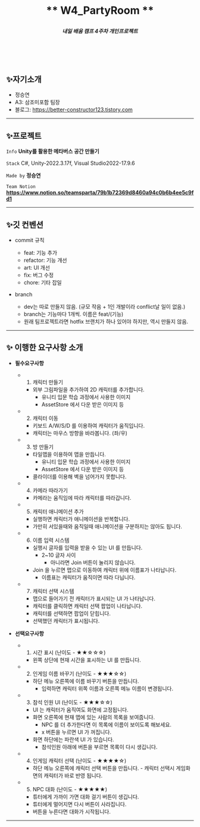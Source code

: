 <br/>
<br/>

# <p align="center"> ** W4_PartyRoom **  </p>

##### <p align="center"> <b> 내일 배움 캠프 4주차 개인프로젝트 </b>

<br/>
<br/>

<br/>

## ✨자기소개

- 정승연 
- A3: 삼조미포함 팀장
- 블로그: https://better-constructor123.tistory.com

---

## ✨프로젝트  

 `Info` **Unity를 활용한 메타버스 공간 만들기**

 `Stack` C#, Unity-2022.3.17f, Visual Studio2022-17.9.6   

 `Made by` **정승연** 
 
`Team Notion`  **https://www.notion.so/teamsparta/79b1b72369d8460a94c0b6b4ee5c9fd1** 

---

## ✨깃 컨벤션

- commit 규칙
    - feat: 기능 추가
    - refactor: 기능 개선
    - art: UI 개선
    - fix: 버그 수정
    - chore: 기타 잡일
 
- branch
    - dev는 따로 만들지 않음. (규모 작음 + 1인 개발이라 conflict날 일이 없음.)
    - branch는 기능마다 1개씩. 이름은 feat/(기능)
    - 원래 팀프로젝트라면 hotfix 브랜치가 하나 있어야 하지만, 역시 만들지 않음.

---

## ✨ 이행한 요구사항 소개

- **필수요구사항**
    - 1. 캐릭터 만들기
        - 외부 그림파일을 추가하여 2D 캐릭터를 추가합니다.
            - 유니티 입문 학습 과정에서 사용한 이미지
            - AssetStore 에서 다운 받은 이미지 등

    - 2. 캐릭터 이동
        - 키보드 A/W/S/D 를 이용하여 캐릭터가 움직입니다.
        - 캐릭터는 마우스 방향을 바라봅니다. (좌/우)
         
    - 3. 방 만들기
        - 타일맵을 이용하여 맵을 만듭니다.
            - 유니티 입문 학습 과정에서 사용한 이미지
            - AssetStore 에서 다운 받은 이미지 등
        - 콜라이더를 이용해 벽을 넘어가지 못합니다.
          
    - 4. 카메라 따라가기
        - 카메라는 움직임에 따라 캐릭터를 따라갑니다.

    - 5. 캐릭터 애니메이션 추가
        - 실행하면 캐릭터가 애니메이션을 반복합니다.
        - 가만히 서있을때와 움직일때 애니메이션을 구분하지는 않아도 됩니다.
          
    - 6. 이름 입력 시스템
        - 실행시 글자를 입력을 받을 수 있는 UI 를 만듭니다.
            - 2~10 글자 사이
                - 아니라면 Join 버튼이 눌리지 않습니다.
        - Join 을 누르면 맵으로 이동하여 캐릭터 위에 이름표가 나타납니다.
            - 이름표는 캐릭터가 움직이면 따라 다닙니다.
              
    - 7. 캐릭터 선택 시스템
       - 맵으로 들어가기 전 캐릭터가 표시되는 UI 가 나타납니다.
        - 캐릭터를 클릭하면 캐릭터 선택 팝업이 나타납니다.
        - 캐릭터를 선택하면 팝업이 닫힙니다.
        - 선택했던 캐릭터가 표시됩니다.

          
- **선택요구사항**
    - 1. 시간 표시 (난이도 - ★★☆☆☆)
      - 왼쪽 상단에 현재 시간을 표시하는 UI 를 만듭니다.
        
    - 2. 인게임 이름 바꾸기 (난이도 - ★★★☆☆)
       - 하단 메뉴 오른쪽에 이름 바꾸기 버튼을 만듭니다.
            - 입력하면 캐릭터 위쪽 이름과 오른쪽 메뉴 이름이 변경됩니다.
              
    - 3. 참석 인원 UI (난이도 - ★★★☆☆)
        - UI 는 캐릭터가 움직여도 화면에 고정됩니다.
        - 화면 오른쪽에 현재 맵에 있는 사람의 목록을 보여줍니다.
            - NPC 를 더 추가한다면 이 목록에 이름이 보이도록 해보세요.
            - x 버튼을 누르면 UI 가 꺼집니다.
        - 화면 하단에는 파란색 UI 가 있습니다.
            - 참석인원 아래에 버튼을 부르면 목록이 다시 생깁니다.
              
    - 4. 인게임 캐릭터 선택 (난이도 - ★★★★☆)
      - 하단 메뉴 오른쪽에 캐릭터 선택 버튼을 만듭니다.
            - 캐릭터 선택시 게임화면의 캐릭터가 바로 반영 됩니다.
        
    - 5. NPC 대화 (난이도 - ★★★★★)
        - 튜터에게 가까이 가면 대화 걸기 버튼이 생깁니다.
        - 튜터에게 멀어지면 다시 버튼이 사라집니다.
        - 버튼을 누른다면 대화가 시작됩니다.

--- 
